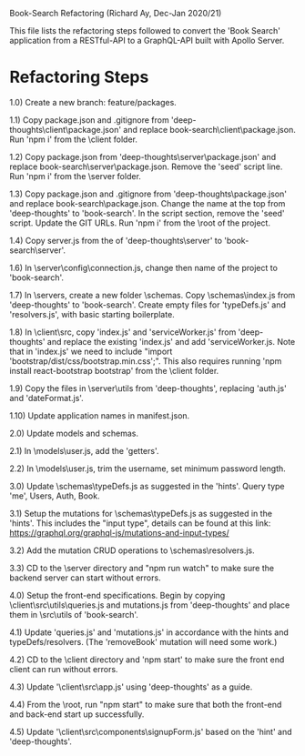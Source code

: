 Book-Search Refactoring
(Richard Ay, Dec-Jan 2020/21)

This file lists the refactoring steps followed to convert the 'Book Search' application
from a RESTful-API to a GraphQL-API built with Apollo Server.



# Refactoring Steps

1.0) Create a new branch: feature/packages.

1.1) Copy package.json and .gitignore from 'deep-thoughts\client\package.json' and replace book-search\client\package.json. Run 'npm i' from the \client folder.

1.2) Copy package.json from 'deep-thoughts\server\package.json' and replace book-search\server\package.json.  Remove the 'seed' script line. Run 'npm i' from the \server folder.

1.3) Copy package.json and .gitignore from 'deep-thoughts\package.json' and replace book-search\package.json.  Change the name at the top from 'deep-thoughts' to 'book-search'.  In the script section, remove the 'seed' script.  Update the GIT URLs. Run 'npm i' from the \root of the project.

1.4) Copy server.js from the of 'deep-thoughts\server' to 'book-search\server'.

1.6) In \server\config\connection.js, change then name of the project to 'book-search'.

1.7) In \servers, create a new folder \schemas. Copy \schemas\index.js from 'deep-thoughts' to 'book-search'.  Create empty files for 'typeDefs.js' and 'resolvers.js', with basic starting boilerplate.

1.8) In \client\src, copy 'index.js' and 'serviceWorker.js' from 'deep-thoughts' and replace the existing 'index.js' and add 'serviceWorker.js.  Note that in 'index.js' we need to include "import 'bootstrap/dist/css/bootstrap.min.css';".  This also requires running 'npm install react-bootstrap bootstrap' from the \client folder.

1.9) Copy the files in \server\utils from 'deep-thoughts', replacing 'auth.js' and 'dateFormat.js'.

1.10) Update application names in manifest.json.


2.0) Update models and schemas.

2.1) In \models\user.js, add the 'getters'.

2.2) In \models\user.js, trim the username, set minimum password length.


3.0) Update \schemas\typeDefs.js as suggested in the 'hints'.  Query type 'me', Users, Auth, Book.

3.1) Setup the mutations for \schemas\typeDefs.js as suggested in the 'hints'.  This includes the "input type", details can be found at this link: https://graphql.org/graphql-js/mutations-and-input-types/

3.2) Add the mutation CRUD operations to \schemas\resolvers.js.

3.3) CD to the \server directory and "npm run watch" to make sure the backend server can start without errors.


4.0) Setup the front-end specifications.  Begin by copying \client\src\utils\queries.js and mutations.js from 'deep-thoughts' and place them in \src\utils of 'book-search'.

4.1) Update 'queries.js' and 'mutations.js' in accordance with the hints and typeDefs/resolvers.  (The 'removeBook' mutation will need some work.)

4.2) CD to the \client directory and 'npm start' to make sure the front end client can run without errors.

4.3) Update '\client\src\app.js' using 'deep-thoughts' as a guide.

4.4) From the \root, run "npm start" to make sure that both the front-end and back-end start up successfully.

4.5) Update '\client\src\components\signupForm.js' based on the 'hint' and 'deep-thoughts'.
